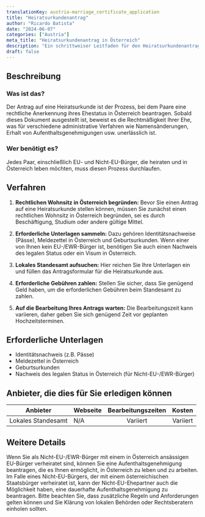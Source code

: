 ```yaml
---
translationKey: austria-marriage_certificate_application
title: "Heiratsurkundenantrag"
author: "Ricardo Batista"
date: "2024-06-07"
categories: ["Austria"]
meta_title: "Heiratsurkundenantrag in Österreich"
description: "Ein schrittweiser Leitfaden für den Heiratsurkundenantragsprozess in Österreich für EU- und Nicht-EU-Bürger." 
draft: false
---
```


## Beschreibung
### Was ist das?

Der Antrag auf eine Heiratsurkunde ist der Prozess, bei dem Paare eine rechtliche Anerkennung ihres Ehestatus in Österreich beantragen. Sobald dieses Dokument ausgestellt ist, beweist es die Rechtmäßigkeit Ihrer Ehe, was für verschiedene administrative Verfahren wie Namensänderungen, Erhalt von Aufenthaltsgenehmigungen usw. unerlässlich ist.

### Wer benötigt es?

Jedes Paar, einschließlich EU- und Nicht-EU-Bürger, die heiraten und in Österreich leben möchten, muss diesen Prozess durchlaufen.

## Verfahren

1. **Rechtlichen Wohnsitz in Österreich begründen:** Bevor Sie einen Antrag auf eine Heiratsurkunde stellen können, müssen Sie zunächst einen rechtlichen Wohnsitz in Österreich begründen, sei es durch Beschäftigung, Studium oder andere gültige Mittel.

2. **Erforderliche Unterlagen sammeln:** Dazu gehören Identitätsnachweise (Pässe), Meldezettel in Österreich und Geburtsurkunden. Wenn einer von Ihnen kein EU-/EWR-Bürger ist, benötigen Sie auch einen Nachweis des legalen Status oder ein Visum in Österreich.

3. **Lokales Standesamt aufsuchen:** Hier reichen Sie Ihre Unterlagen ein und füllen das Antragsformular für die Heiratsurkunde aus.

4. **Erforderliche Gebühren zahlen:** Stellen Sie sicher, dass Sie genügend Geld haben, um die erforderlichen Gebühren beim Standesamt zu zahlen.

5. **Auf die Bearbeitung Ihres Antrags warten:** Die Bearbeitungszeit kann variieren, daher geben Sie sich genügend Zeit vor geplanten Hochzeitsterminen.

## Erforderliche Unterlagen

- Identitätsnachweis (z.B. Pässe)
- Meldezettel in Österreich
- Geburtsurkunden
- Nachweis des legalen Status in Österreich (für Nicht-EU-/EWR-Bürger)

## Anbieter, die dies für Sie erledigen können

| Anbieter        |     Webseite     |     Bearbeitungszeiten    |       Kosten      |
| --------------- | --------------- |  :-------------: | :-------------: |
| Lokales Standesamt |   N/A          |   Variiert         |   Variiert        |

## Weitere Details

Wenn Sie als Nicht-EU-/EWR-Bürger mit einem in Österreich ansässigen EU-Bürger verheiratet sind, können Sie eine Aufenthaltsgenehmigung beantragen, die es Ihnen ermöglicht, in Österreich zu leben und zu arbeiten. Im Falle eines Nicht-EU-Bürgers, der mit einem österreichischen Staatsbürger verheiratet ist, kann der Nicht-EU-Ehepartner auch die Möglichkeit haben, eine dauerhafte Aufenthaltsgenehmigung zu beantragen. Bitte beachten Sie, dass zusätzliche Regeln und Anforderungen gelten können und Sie Klärung von lokalen Behörden oder Rechtsberatern einholen sollten.